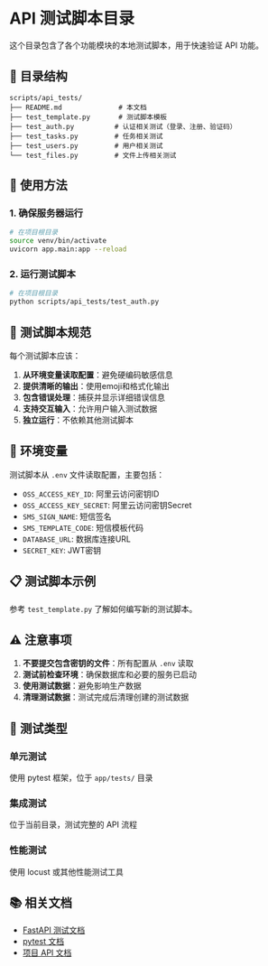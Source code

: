 # API 测试脚本目录

这个目录包含了各个功能模块的本地测试脚本，用于快速验证 API 功能。

## 📁 目录结构

```
scripts/api_tests/
├── README.md              # 本文档
├── test_template.py       # 测试脚本模板
├── test_auth.py          # 认证相关测试（登录、注册、验证码）
├── test_tasks.py         # 任务相关测试
├── test_users.py         # 用户相关测试
└── test_files.py         # 文件上传相关测试
```

## 🎯 使用方法

### 1. 确保服务器运行

```bash
# 在项目根目录
source venv/bin/activate
uvicorn app.main:app --reload
```

### 2. 运行测试脚本

```bash
# 在项目根目录
python scripts/api_tests/test_auth.py
```

## 📝 测试脚本规范

每个测试脚本应该：

1. **从环境变量读取配置**：避免硬编码敏感信息
2. **提供清晰的输出**：使用emoji和格式化输出
3. **包含错误处理**：捕获并显示详细错误信息
4. **支持交互输入**：允许用户输入测试数据
5. **独立运行**：不依赖其他测试脚本

## 🔧 环境变量

测试脚本从 `.env` 文件读取配置，主要包括：

- `OSS_ACCESS_KEY_ID`: 阿里云访问密钥ID
- `OSS_ACCESS_KEY_SECRET`: 阿里云访问密钥Secret
- `SMS_SIGN_NAME`: 短信签名
- `SMS_TEMPLATE_CODE`: 短信模板代码
- `DATABASE_URL`: 数据库连接URL
- `SECRET_KEY`: JWT密钥

## 📋 测试脚本示例

参考 `test_template.py` 了解如何编写新的测试脚本。

## ⚠️ 注意事项

1. **不要提交包含密钥的文件**：所有配置从 `.env` 读取
2. **测试前检查环境**：确保数据库和必要的服务已启动
3. **使用测试数据**：避免影响生产数据
4. **清理测试数据**：测试完成后清理创建的测试数据

## 🧪 测试类型

### 单元测试
使用 pytest 框架，位于 `app/tests/` 目录

### 集成测试
位于当前目录，测试完整的 API 流程

### 性能测试
使用 locust 或其他性能测试工具

## 📚 相关文档

- [FastAPI 测试文档](https://fastapi.tiangolo.com/tutorial/testing/)
- [pytest 文档](https://docs.pytest.org/)
- [项目 API 文档](http://localhost:8000/docs)
